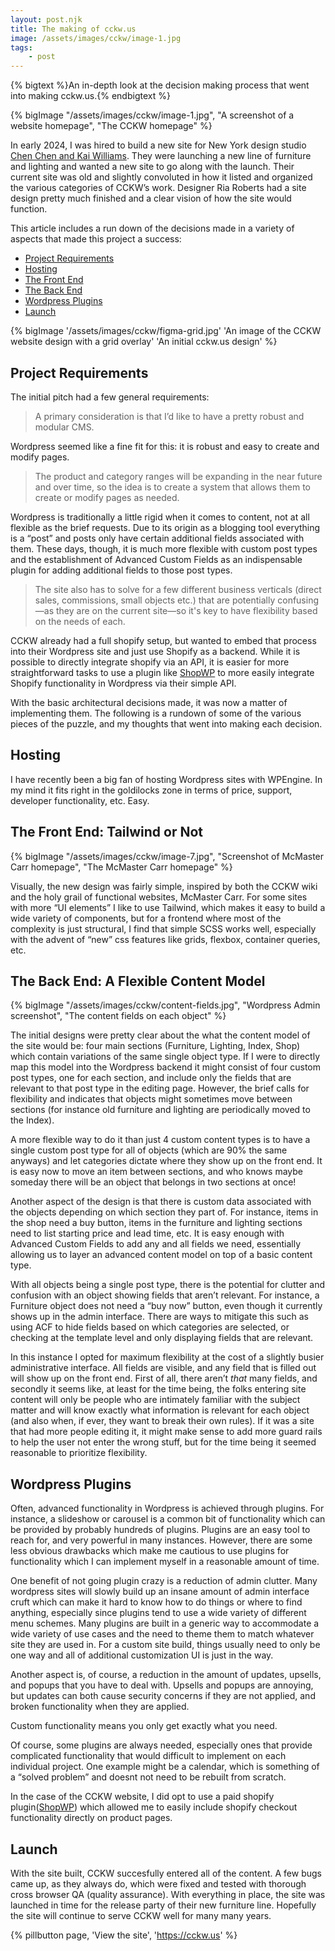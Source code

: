 ```yaml
---
layout: post.njk
title: The making of cckw.us
image: /assets/images/cckw/image-1.jpg
tags:
    - post
---
```


{% bigtext %}An in-depth look at the decision making process that went into making cckw.us.{% endbigtext %}

{% bigImage "/assets/images/cckw/image-1.jpg", "A screenshot of a website homepage", "The CCKW homepage" %}

In early 2024, I was hired to build a new site for New York design studio [Chen Chen and Kai Williams](https://cckw.us). They were launching a new line of furniture and lighting and wanted a new site to go along with the launch. Their current site was old and slightly convoluted in how it listed and organized the various categories of CCKW’s work. Designer Ria Roberts had a site design pretty much finished and a clear vision of how the site would function.

This article includes a run down of the decisions made in a variety of aspects that made this project a success:

<ul class="flex flex-col text-2xl list-none px-0">
<li><a href="#project-req">Project Requirements</a></li>
<li><a href="#hosting">Hosting</a></li>
<li><a href="#frontend">The Front End</a></li>
<li><a href="#backend">The Back End</a></li>
<li><a href="#plugins">Wordpress Plugins</a></li>
<li><a href="#launch">Launch</a></li>
</ul>

{% bigImage '/assets/images/cckw/figma-grid.jpg' 'An image of the CCKW website design with a grid overlay' 'An initial cckw.us design' %}

<span id="project-req" class="scroll-mt-32"></span>

## Project Requirements

The initial pitch had a few general requirements:

> A primary consideration is that I’d like to have a pretty robust and modular CMS.

Wordpress seemed like a fine fit for this: it is robust and easy to create and modify pages. 

> The product and category ranges will be expanding in the near future and over time, so the idea is to create a system that allows them to create or modify pages as needed.

Wordpress is traditionally a little rigid when it comes to content, not at all flexible as the brief requests. Due to its origin as a blogging tool everything is a “post” and posts only have certain additional fields associated with them. These days, though, it is much more flexible with custom post types and the establishment of Advanced Custom Fields as an indispensable plugin for adding additional fields to those post types.

> The site also has to solve for a few different business verticals (direct sales, commissions, small objects etc.) that are potentially confusing—as they are on the current site—so it's key to have flexibility based on the needs of each.

CCKW already had a full shopify setup, but wanted to embed that process into their Wordpress site and just use Shopify as a backend.  While it is possible to directly integrate shopify via an API, it is easier for more straightforward tasks to use a plugin like [ShopWP](https://wordpress.org/plugins/wpshopify/) to more easily integrate Shopify functionality in Wordpress via their simple API.

With the basic architectural decisions made, it was now a matter of implementing them. The following is a rundown of some of the various pieces of the puzzle, and my thoughts that went into making each decision.

<span id="hosting" class="scroll-mt-32"></span>

## Hosting

I have recently been a big fan of hosting Wordpress sites with WPEngine. In my mind it fits right in the goldilocks zone in terms of price, support, developer functionality, etc. Easy.

<span id="frontend" class="scroll-mt-32"></span>

## The Front End: Tailwind or Not

{% bigImage "/assets/images/cckw/image-7.jpg", "Screenshot of McMaster Carr homepage", "The McMaster Carr homepage" %}

Visually, the new design was fairly simple, inspired by both the CCKW wiki and the holy grail of functional websites, McMaster Carr. For some sites with more “UI elements” I like to use Tailwind, which makes it easy to build a wide variety of components, but for a frontend where most of the complexity is just structural, I find that simple SCSS works well, especially with the advent of “new” css features like grids, flexbox, container queries, etc.

<span id="backend" class="scroll-mt-32"></span>

## The Back End: A Flexible Content Model

{% bigImage "/assets/images/cckw/content-fields.jpg", "Wordpress Admin screenshot", "The content fields on each object" %}

The initial designs were pretty clear about the what the content model of the site would be: four main sections (Furniture, Lighting, Index, Shop) which contain variations of the same single object type. If I were to directly map this model into the Wordpress backend it might consist of four custom post types, one for each section, and include only the fields that are relevant to that post type in the editing page. However, the brief calls for flexibility and indicates that objects might sometimes move between sections (for instance old furniture and lighting are periodically moved to the Index).

A more flexible way to do it than just 4 custom content types is to have a single custom post type for all of objects (which are 90% the same anyways) and let categories dictate where they show up on the front end. It is easy now to move an item between sections, and who knows maybe someday there will be an object that belongs in two sections at once!

Another aspect of the design is that there is custom data associated with the objects depending on which section they part of. For instance, items in the shop need a buy button, items in the furniture and lighting sections need to list starting price and lead time, etc. It is easy enough with Advanced Custom Fields to add any and all fields we need, essentially allowing us to layer an advanced content model on top of a basic content type.

With all objects being a single post type, there is the potential for clutter and confusion with an object showing fields that aren’t relevant. For instance, a Furniture object does not need a “buy now” button, even though it currently shows up in the admin interface. There are ways to mitigate this such as using ACF to hide fields based on which categories are selected, or checking at the template level and only displaying fields that are relevant. 

In this instance I opted for maximum flexibility at the cost of a slightly busier administrative interface. All fields are visible, and any field that is filled out will show up on the front end. First of all, there aren’t *that* many fields, and secondly it seems like, at least for the time being, the folks entering site content will only be people who are intimately familiar with the subject matter and will know exactly what information is relevant for each object (and also when, if ever, they want to break their own rules). If it was a site that had more people editing it, it might make sense to add more guard rails to help the user not enter the wrong stuff, but for the time being it seemed reasonable to prioritize flexibility.

<span id="plugins" class="scroll-mt-32"></span>

## Wordpress Plugins

Often, advanced functionality in Wordpress is achieved through plugins. For instance, a slideshow or carousel is a common bit of functionality which can be provided by probably hundreds of plugins. Plugins are an easy tool to reach for, and very powerful in many instances. However, there are some less obvious drawbacks which make me cautious to use plugins for functionality which I can implement myself in a reasonable amount of time.

One benefit of not going plugin crazy is a reduction of  admin clutter. Many wordpress sites will slowly build up an insane amount of admin interface cruft which can make it hard to know how to do things or where to find anything, especially since plugins tend to use a wide variety of different menu schemes. Many plugins are built in a generic way to accommodate a wide variety of use cases and the need to theme them to match whatever site they are used in. For a custom site build, things usually need to only be one way and all of additional customization UI is just in the way. 

Another aspect is, of course, a reduction in the amount of updates, upsells, and popups that you have to deal with. Upsells and popups are annoying, but updates can both cause security concerns if they are not applied, and broken functionality when they are applied.

Custom functionality means you only get exactly what you need.

Of course, some plugins are always needed, especially ones that provide complicated functionality that would difficult to implement on each individual project. One example might be a calendar, which is something of a “solved problem” and doesnt not need to be rebuilt from scratch.

In the case of the CCKW website, I did opt to use a paid shopify plugin([ShopWP](https://wordpress.org/plugins/wpshopify/)) which allowed me to easily include shopify checkout functionality directly on product pages.

<span id="launch" class="scroll-mt-32"></span>

## Launch
With the site built, CCKW succesfully entered all of the content. A few bugs came up, as they always do, which were fixed and tested with thorough cross browser QA (quality assurance). With everything in place, the site was launched in time for the release party of their new furniture line. Hopefully the site will continue to serve CCKW well for many many years.

{% pillbutton page, 'View the site', 'https://cckw.us' %} 